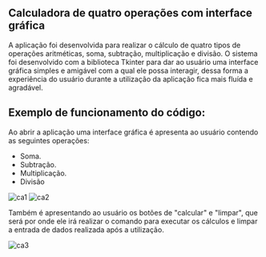 ## Calculadora de quatro operações com interface gráfica

A aplicação foi desenvolvida para realizar o cálculo de quatro tipos de operações aritméticas, soma, subtração, multiplicação e divisão. O sistema foi desenvolvido com a biblioteca Tkinter para dar ao usuário uma interface gráfica simples e amigável com a qual ele possa interagir, dessa forma a experiência do usuário durante a utilização da aplicação fica mais fluída e agradável.

## Exemplo de funcionamento do código:
Ao abrir a aplicação uma interface gráfica é apresenta ao usuário contendo as seguintes operações:
  - Soma.
  - Subtração.
  - Multiplicação.
  - Divisão
 
![ca1](https://user-images.githubusercontent.com/40063504/78458435-a9d20f80-7687-11ea-8814-28ca97c84e05.PNG)
![ca2](https://user-images.githubusercontent.com/40063504/78458444-b9e9ef00-7687-11ea-8123-0ad1cc98efb8.PNG)
  
Também é apresentando ao usuário os botões de "calcular" e "limpar", que será por onde ele irá realizar o comando para executar os cálculos e limpar a entrada de dados realizada após a utilização.

![ca3](https://user-images.githubusercontent.com/40063504/78458447-c3735700-7687-11ea-89cf-da02b603b4ba.png)
